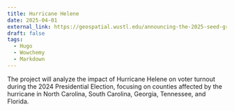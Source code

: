 ```yaml
---
title: Hurricane Helene
date: 2025-04-01
external_link: https://geospatial.wustl.edu/announcing-the-2025-seed-grant-recipients/
draft: false
tags:
  - Hugo
  - Wowchemy
  - Markdown
---
```


The project will analyze the impact of Hurricane Helene on voter turnout during the 2024 Presidential Election, focusing on counties affected by the hurricane in North Carolina, South Carolina, Georgia, Tennessee, and Florida. 

<!--more-->
